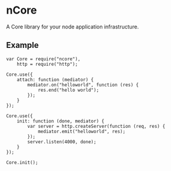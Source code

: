 # nCore

A Core library for your node application infrastructure.

## Example

	var Core = require("ncore"),
		http = require("http");

	Core.use({
		attach: function (mediator) {
			mediator.on("helloworld", function (res) {
				res.end("hello world");
			});
		}
	});

	Core.use({
		init: function (done, mediator) {
			var server = http.createServer(function (req, res) {
				mediator.emit("helloworld", res);
			});
			server.listen(4000, done);
		}
	});

	Core.init();
